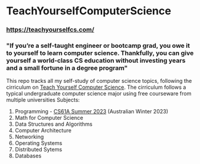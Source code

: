 # TeachYourselfComputerScience
### https://teachyourselfcs.com/
### "If you’re a self-taught engineer or bootcamp grad, you owe it to yourself to learn computer science. Thankfully, you can give yourself a world-class CS education without investing years and a small fortune in a degree program"

This repo tracks all my self-study of computer science topics, following the cirriculum on [Teach Yourself Computer Science](https://teachyourselfcs.com/). The cirriculum follows a typical undergraduate computer science major using free courseware from multiple universities
Subjects:
1. Programming - [CS61A Summer 2023](https://cs61a.org/) (Australian Winter 2023)
2. Math for Computer Science
3. Data Structures and Algorithms
4. Computer Architecture
5. Networking
6. Operating Systems
7. Distributed Sytems
8. Databases
